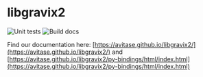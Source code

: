 # libgravix2

![Unit tests](https://github.com/avitase/libgravix2/actions/workflows/run_tests.yml/badge.svg)
![Build docs](https://github.com/avitase/libgravix2/actions/workflows/build_doc.yml/badge.svg)

Find our documentation here: [https://avitase.github.io/libgravix2/](https://avitase.github.io/libgravix2/) and [https://avitase.github.io/libgravix2/py-bindings/html/index.html](https://avitase.github.io/libgravix2/py-bindings/html/index.html)
